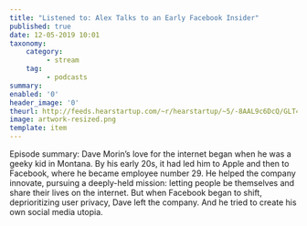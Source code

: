 ```yaml
---
title: "Listened to: Alex Talks to an Early Facebook Insider"
published: true
date: 12-05-2019 10:01
taxonomy:
    category:
         - stream
    tag:
         - podcasts
summary:
enabled: '0'
header_image: '0'
theurl: http://feeds.hearstartup.com/~r/hearstartup/~5/-8AAL9c6DcQ/GLT4709562052.mp3
image: artwork-resized.png
template: item
---
```

 
Episode summary: Dave Morin’s love for the internet began when he was a geeky kid in Montana. By his early 20s, it had led him to Apple and then to Facebook, where he became employee number 29. He helped the company innovate, pursuing a deeply-held mission: letting people be themselves and share their lives on the internet. But when Facebook began to shift, deprioritizing user privacy, Dave left the company. And he tried to create his own social media utopia.
